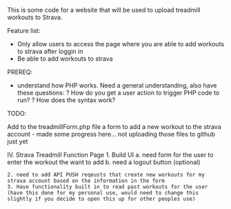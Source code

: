 This is some code for a website that will be used to upload treadmill workouts to Strava.


Feature list:
- Only allow users to access the page where you are able to add workouts to strava after loggin in
- Be able to add workouts to strava

PREREQ:
- understand how PHP works. 
    Need a general understanding, also have these questions:
    ? How do you get a user action to trigger PHP code to run?
    ? How does the syntax work?

TODO:

Add to the treadmillForm.php file a form to add a new workout to the strava account - made some progress here... not uploading those files to github just yet

IV. Strava Treadmill Function Page
    1. Build UI
        a. need form for the user to enter the workout the want to add
        b. need a logout button (optional)

    2. need to add API PUSH reqeusts that create new workouts for my strava account based on the information in the form
    3. Have functionality built in to read past workouts for the user (have this done for my personal use, would need to change this slightly if you decide to open this up for other peoples use)



